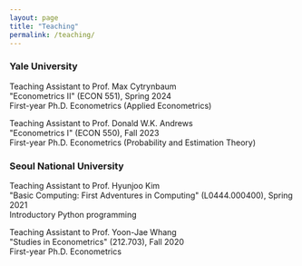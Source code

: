 ```yaml
---
layout: page
title: "Teaching"
permalink: /teaching/
---
```


### Yale University

Teaching Assistant to Prof. Max Cytrynbaum \
"Econometrics II" (ECON 551), Spring 2024 \
First-year Ph.D. Econometrics (Applied Econometrics)

Teaching Assistant to Prof. Donald W.K. Andrews \
"Econometrics I" (ECON 550), Fall 2023 \
First-year Ph.D. Econometrics (Probability and Estimation Theory)

### Seoul National University

Teaching Assistant to Prof. Hyunjoo Kim \
"Basic Computing: First Adventures in Computing" (L0444.000400), Spring 2021\
Introductory Python programming

Teaching Assistant to Prof. Yoon-Jae Whang \
"Studies in Econometrics" (212.703), Fall 2020\
First-year Ph.D. Econometrics

